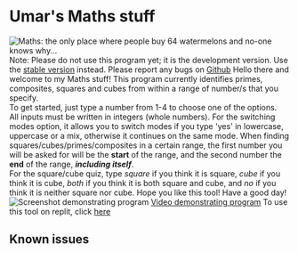 # Umar's Maths stuff
![Maths: the only place where people buy 64 watermelons and no-one knows why...](https://www.bing.com/images/blob?bcid=RLGht7PssYcCsA "the truest meme ever")
Note: Please do not use this program yet; it is the development version. Use the [stable version](https://replit.com/@idkwhatnamelol/Umars-maths-stuff?v=1) instead.
Please report any bugs on [Github](https://github.com/noneofyourbusiness1415252/Maths-stuff/issues)
Hello there and welcome to my Maths stuff!
This program currently identifies primes, composites, squares and cubes from within a range of number/s that you specify.   
To get started, just type a number from 1-4 to choose one of the options.   
All inputs must be written in integers (whole numbers). For the switching modes option, it allows you to switch modes if you type 'yes' in lowercase, uppercase or a mix, otherwise it continues on the same mode.
When finding squares/cubes/primes/composites in a certain range, the first number you will be asked for will be the **start** of the range, and the second number the **end** of the range, ***including itself***.  
For the square/cube quiz, type *square* if you think it is square, *cube* if you think it is cube, *both* if you think it is both square and cube, and *no* if you think it is neither square nor cube.
Hope you like this tool! Have a good day!
![Screenshot demonstrating program](https://www.bing.com/images/blob?bcid=RADoODU78ogClg "program in action!")
[Video demonstrating program](https://www.loom.com/share/e7a3212ec2af446c81699a7f9109135f)
To use this tool on replit, click [here](https://replit.com/@idkwhatnamelol/Umars-maths-stuff?v=1)  
## Known issues
